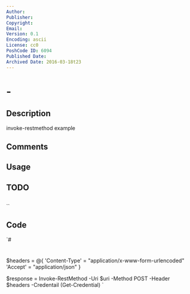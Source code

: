 ```yaml
---
Author: 
Publisher: 
Copyright: 
Email: 
Version: 0.1
Encoding: ascii
License: cc0
PoshCode ID: 6094
Published Date: 
Archived Date: 2016-03-18t23
---
```


#  - 

## Description

invoke-restmethod example

## Comments



## Usage



## TODO



## 

``

## Code

`#
 #
 
 $headers = @{
 	'Content-Type' = "application/x-www-form-urlencoded"
 	'Accept' = "application/json"
 	}
 
 $response = Invoke-RestMethod -Uri $uri -Method POST -Header $headers -Credentail (Get-Credential)
`

